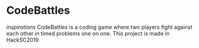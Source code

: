 # CodeBattles
*inspirations*
CodeBattles is a coding game where two players fight against each other in timed problems one on one.
This project is made in HackSC2019
